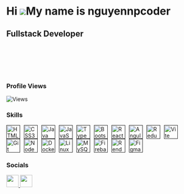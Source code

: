 
Hi ![](https://user-images.githubusercontent.com/18350557/176309783-0785949b-9127-417c-8b55-ab5a4333674e.gif)My name is nguyennpcoder
=====================================================================================================================================

Fullstack Developer
-------------------
<svg xmlns="http://www.w3.org/2000/svg" width="270px" height="75px" viewBox="0 0 90 25">
<defs>
<symbol id="glyph10" viewBox="0 0 6 13" width="6" height="13">
<path d="M0.081 2.422h5.853v7.953h-5.853v-7.953Zm5.306 7.406v-6.844h-4.744v6.844h4.744ZM2.359 7.438v-0.172l0.563-0.563l0.188 0.172l-0.313 0.313h0.938v-1.891h0.313v2.219h-1.25l0.313 0.313l-0.188 0.172l-0.563-0.563Z"/>
</symbol>
<symbol id="glyph32" viewBox="0 0 6 13" width="6" height="13">
<path d="M0.081 2.422h5.853v7.953h-5.853v-7.953Zm5.306 7.406v-6.844h-4.744v6.844h4.744ZM1.891 9.063q-0.203 0,-0.422-0.047q-0.203-0.047,-0.406-0.141l0-0.422q0.219 0.141,0.422 0.219q0.203 0.063,0.406 0.063q0.297 0,0.469-0.125q0.156-0.141,0.156-0.391q0-0.203,-0.109-0.328q-0.063-0.063,-0.156-0.094q-0.094-0.047,-0.25-0.078l-0.203-0.047q-0.203-0.047,-0.359-0.109q-0.141-0.078,-0.234-0.172q-0.188-0.188,-0.188-0.5q0-0.391,0.266-0.625q0.125-0.109,0.297-0.172q0.188-0.063,0.406-0.063q0.172 0,0.359 0.031q0.078 0.031,0.172 0.063q0.109 0.016,0.219 0.063v0.391q-0.094-0.063,-0.188-0.094q-0.094-0.047,-0.172-0.078q-0.188-0.063,-0.375-0.063q-0.281 0,-0.438 0.141q-0.156 0.125,-0.156 0.359q0 0.094,0.016 0.172q0.031 0.063,0.078 0.109q0.125 0.109,0.406 0.172l0.203 0.047q0.406 0.094,0.594 0.297q0.188 0.203,0.188 0.563q0 0.219,-0.063 0.375q-0.063 0.156,-0.188 0.266q-0.25 0.219,-0.75 0.219Zm1.203-2.984l0.844 0q0.484 0,0.734 0.219q0.141 0.125,0.203 0.297q0.063 0.156,0.063 0.359q0 0.438,-0.25 0.656q-0.25 0.219,-0.75 0.219l-0.453 0v1.172h-0.391l0-2.922Zm0.844 1.422q0.141 0,0.25-0.031q0.109-0.047,0.172-0.109q0.156-0.141,0.156-0.406q0-0.266,-0.156-0.406q-0.141-0.141,-0.422-0.141l-0.453 0v1.094l0.453 0Z"/>
</symbol>
<symbol id="glyph33" viewBox="0 0 6 13" width="6" height="13">
<path d="M2.344 4.859v-2.172h1.297v2.172l-0.328 2.766h-0.594l-0.375-2.766Zm0.672 5.438q-0.344 0,-0.578-0.234q-0.219-0.234,-0.219-0.609q0-0.391,0.219-0.609q0.234-0.234,0.578-0.234q0.328 0,0.563 0.234q0.219 0.219,0.219 0.609q0 0.375,-0.219 0.609q-0.234 0.234,-0.563 0.234Z"/>
</symbol>
<symbol id="glyph46" viewBox="0 0 6 13" width="6" height="13">
<path d="M3 10.125q-0.344 0,-0.578-0.219q-0.219-0.234,-0.219-0.594q0-0.375,0.219-0.594q0.234-0.234,0.578-0.234q0.328 0,0.547 0.234q0.234 0.219,0.234 0.594q0 0.359,-0.234 0.594q-0.219 0.219,-0.547 0.219Z"/>
</symbol>
<symbol id="glyph72" viewBox="0 0 6 13" width="6" height="13">
<path d="M0.672 2.703h0.984v3h2.703v-3h1v7.297h-1v-3.469h-2.703v3.469h-0.984v-7.297Z"/>
</symbol>
<symbol id="glyph84" viewBox="0 0 6 13" width="6" height="13">
<path d="M2.516 3.547h-2.281v-0.844h5.563v0.844h-2.281v6.453h-1v-6.453Z"/>
</symbol>
<symbol id="glyph87" viewBox="0 0 6 13" width="6" height="13">
<path d="M0 2.703h0.969l0.688 5.922l0.828-3.906h1.031l0.844 3.922l0.703-5.938h0.953l-1.078 7.297h-0.938l-0.984-4.328l-1 4.328h-0.922l-1.094-7.297Z"/>
</symbol>
<symbol id="glyph97" viewBox="0 0 6 13" width="6" height="13">
<path d="M2.484 10.141q-0.797 0,-1.313-0.453q-0.5-0.453,-0.5-1.313q0-0.703,0.328-1.094q0.344-0.406,0.891-0.563q0.563-0.172,1.188-0.172h1.203v-0.141q0-0.703,-0.359-0.969q-0.344-0.281,-0.984-0.281q-0.5 0,-0.984 0.141q-0.469 0.141,-0.891 0.375v-0.891q0.453-0.172,0.906-0.266q0.469-0.109,0.938-0.109q0.5 0,0.953 0.141q0.469 0.125,0.797 0.438q0.344 0.297,0.453 0.813q0.078 0.359,0.078 1.078v1.125q0 0.453,0.047 1.016q0.047 0.547,0.234 0.984h-0.891q-0.094-0.188,-0.141-0.406q-0.047-0.219,-0.078-0.422q-0.281 0.484,-0.797 0.734q-0.516 0.234,-1.078 0.234Zm0.219-0.75q0.563 0,0.906-0.266q0.344-0.281,0.5-0.719q0.172-0.453,0.172-0.953v-0.203h-1.141q-0.375 0,-0.75 0.094q-0.359 0.078,-0.594 0.328q-0.234 0.234,-0.234 0.688q0 0.516,0.313 0.781q0.328 0.25,0.828 0.25Z"/>
</symbol>
<symbol id="glyph99" viewBox="0 0 6 13" width="6" height="13">
<path d="M3.438 10.141q-0.859 0,-1.453-0.359q-0.578-0.375,-0.891-1.016q-0.297-0.656,-0.297-1.5q0-0.844,0.297-1.484q0.313-0.656,0.906-1.016q0.594-0.359,1.469-0.359q0.453 0,0.813 0.109q0.375 0.094,0.75 0.297v0.953q-0.344-0.313,-0.703-0.453q-0.344-0.156,-0.781-0.156q-0.672 0,-1.063 0.297q-0.391 0.281,-0.563 0.766q-0.172 0.469,-0.172 1.047q0 0.578,0.172 1.063q0.172 0.484,0.563 0.766q0.391 0.281,1.047 0.281q0.438 0,0.797-0.141q0.375-0.141,0.703-0.453v0.938q-0.703 0.422,-1.594 0.422Z"/>
</symbol>
<symbol id="glyph100" viewBox="0 0 6 13" width="6" height="13">
<path d="M2.703 10.141q-0.594 0,-1-0.25q-0.406-0.25,-0.656-0.672q-0.234-0.438,-0.344-0.953q-0.109-0.516,-0.109-1.031q0-1.313,0.578-2.063q0.578-0.766,1.547-0.766q0.484 0,0.859 0.203q0.391 0.188,0.609 0.625v-2.828h0.906v7.594h-0.813l-0.094-0.688q-0.484 0.828,-1.484 0.828Zm0.156-0.766q0.438 0,0.688-0.188q0.266-0.203,0.406-0.516q0.141-0.328,0.188-0.688q0.047-0.375,0.047-0.719q0-0.328,-0.047-0.688q-0.047-0.375,-0.188-0.688q-0.141-0.328,-0.406-0.531q-0.25-0.203,-0.688-0.203q-0.422 0,-0.688 0.203q-0.25 0.203,-0.391 0.531q-0.141 0.313,-0.188 0.688q-0.047 0.359,-0.047 0.688q0 0.328,0.047 0.703q0.047 0.359,0.188 0.688q0.141 0.313,0.391 0.516q0.266 0.203,0.688 0.203Z"/>
</symbol>
<symbol id="glyph101" viewBox="0 0 6 13" width="6" height="13">
<path d="M3.313 10.141q-1.266 0,-1.984-0.75q-0.719-0.766,-0.719-2.078q0-0.813,0.281-1.469q0.281-0.672,0.844-1.047q0.578-0.391,1.406-0.391q1.094 0,1.688 0.703q0.609 0.688,0.609 1.938v0.438h-3.891v0.031q0 0.844,0.438 1.359q0.453 0.5,1.344 0.5q0.5 0,0.969-0.156q0.484-0.156,0.922-0.391v0.891q-0.453 0.188,-0.938 0.297q-0.469 0.125,-0.969 0.125Zm1.219-3.359q0-0.453,-0.141-0.813q-0.125-0.375,-0.438-0.594q-0.297-0.219,-0.781-0.219q-0.5 0,-0.844 0.219q-0.328 0.219,-0.516 0.594q-0.188 0.359,-0.234 0.813h2.953Z"/>
</symbol>
<symbol id="glyph104" viewBox="0 0 6 13" width="6" height="13">
<path d="M0.953 2.406h0.891v2.938q0.5-0.938,1.625-0.938q0.672 0,1.031 0.313q0.359 0.313,0.484 0.813q0.141 0.5,0.141 1.078v3.391h-0.891v-3.391q0-0.734,-0.266-1.078q-0.25-0.344,-0.797-0.344q-0.516 0,-0.813 0.25q-0.281 0.25,-0.406 0.641q-0.109 0.391,-0.109 0.828v3.094h-0.891v-7.594Z"/>
</symbol>
<symbol id="glyph107" viewBox="0 0 6 13" width="6" height="13">
<path d="M1.109 2.406h0.922v4.391l2.359-2.266h1.094l-2.156 2.063l2.5 3.406h-1.109l-2.016-2.828l-0.672 0.641v2.188h-0.922v-7.594Z"/>
</symbol>
<symbol id="glyph108" viewBox="0 0 6 13" width="6" height="13">
<path d="M4.016 10.047q-0.813 0,-1.266-0.516q-0.438-0.531,-0.438-1.469v-4.953h-1.438v-0.703h2.344v5.656q0 0.594,0.219 0.906q0.234 0.313,0.656 0.313h1.047v0.766h-1.125Z"/>
</symbol>
<symbol id="glyph109" viewBox="0 0 6 13" width="6" height="13">
<path d="M0.531 4.531h0.734l0.078 0.469q0.344-0.594,0.984-0.594q0.703 0,0.969 0.688q0.344-0.688,1.047-0.688q0.672 0,0.938 0.484q0.266 0.516,0.266 1.938v3.172h-0.828v-3.125q0-0.625,-0.031-0.953q-0.031-0.344,-0.094-0.5q-0.125-0.266,-0.484-0.266q-0.375 0,-0.516 0.281q-0.078 0.172,-0.125 0.5q-0.031 0.328,-0.031 0.938v3.125h-0.813v-3.125q0-0.594,-0.047-0.938q-0.031-0.359,-0.094-0.516q-0.141-0.266,-0.5-0.266q-0.359 0,-0.484 0.281q-0.078 0.172,-0.125 0.516q-0.031 0.328,-0.031 0.922v3.125h-0.813v-5.469Z"/>
</symbol>
<symbol id="glyph110" viewBox="0 0 6 13" width="6" height="13">
<path d="M0.953 4.531h0.813l0.078 0.813q0.5-0.938,1.609-0.938q1.672 0,1.672 2.203v3.391h-0.891v-3.391q0-0.734,-0.266-1.078q-0.25-0.344,-0.797-0.344q-0.625 0,-0.984 0.453q-0.344 0.438,-0.344 1.266v3.094h-0.891v-5.469Z"/>
</symbol>
<symbol id="glyph111" viewBox="0 0 6 13" width="6" height="13">
<path d="M3.016 10.141q-1.141 0,-1.75-0.734q-0.594-0.75,-0.594-2.125q0-1.391,0.594-2.125q0.609-0.75,1.75-0.75q1.125 0,1.734 0.734q0.609 0.734,0.609 2.141q0 1.391,-0.609 2.125q-0.594 0.734,-1.734 0.734Zm0-0.766q0.672 0,1.031-0.547q0.359-0.547,0.359-1.563q0-1.016,-0.359-1.563q-0.359-0.547,-1.031-0.547q-0.672 0,-1.031 0.547q-0.359 0.547,-0.359 1.563q0 1.016,0.359 1.563q0.359 0.547,1.031 0.547Z"/>
</symbol>
<symbol id="glyph114" viewBox="0 0 6 13" width="6" height="13">
<path d="M1.469 4.531h0.828l0.078 1.063q0.234-0.578,0.688-0.875q0.469-0.313,1.109-0.313q0.672 0,1.172 0.328v0.922q-0.531-0.422,-1.25-0.422q-0.828 0,-1.281 0.531q-0.438 0.516,-0.438 1.516v2.719h-0.906v-5.469Z"/>
</symbol>
<symbol id="glyph117" viewBox="0 0 6 13" width="6" height="13">
<path d="M2.625 10.141q-1.672 0,-1.672-2.219v-3.375h0.891v3.375q0 1.438,1.078 1.438q0.625 0,0.969-0.453q0.344-0.453,0.344-1.281v-3.078h0.891v5.453h-0.813l-0.078-0.828q-0.5 0.969,-1.609 0.969Z"/>
</symbol>
<symbol id="glyph119" viewBox="0 0 6 13" width="6" height="13">
<path d="M0 4.531h0.891l0.953 4.422l0.781-2.828h0.766l0.797 2.828l0.938-4.422h0.891l-1.281 5.469h-0.859l-0.859-3l-0.875 3h-0.859l-1.281-5.469Z"/>
</symbol>
<symbol id="glyph121" viewBox="0 0 6 13" width="6" height="13">
<path d="M0.906 11.328h0.531q0.391 0,0.609-0.219q0.234-0.25,0.578-1.203l-2.109-5.375h0.938l1.625 4.281l1.594-4.281h0.953l-1.438 3.703q-0.172 0.453,-0.297 0.781q-0.031 0.094,-0.063 0.156q-0.016 0.047,-0.047 0.141q-0.031 0.078,-0.109 0.281l-0.047 0.156q-0.203 0.531,-0.375 0.922q-0.156 0.406,-0.281 0.625q-0.438 0.781,-1.344 0.781h-0.719v-0.75Z"/>
</symbol>
</defs>
<rect x="0" y="0" width="90" height="25" fill="transparent"/>
<g opacity="0">
<animate attributeName="opacity" id="line0" begin="500ms;line2.end" values="1;1;0" dur="6200ms" keyTimes="0;0.839;1"/>
<animateTransform attributeName="transform" begin="line0.begin" type="translate" values="0 0;0 0;0 -13" dur="6200ms" keyTimes="0;0.839;1"/>
<g>
<animateTransform attributeName="transform" begin="line0.begin" type="translate" values="0 0;0 0;-0.667 1;0 0;0 0;-0.667 0.6;0 0;0 0;0.333 1.2;0 0;0 0;0 1;0 0;0 0;0 1.2;0 0;0 0;0 1;0 0;0 0;0.333 0.6;0 0;0 0;0 1;0 0;0 0;0 0.8;0 0;0 0;0.333 0.6;0 0;0 0;0 1;0 0;0 0;-0.333 1;0 0;0 0;-1.2 1.4;0 0;0 0" dur="6200ms" keyTimes="0;0;0;0.016;0.04;0.04;0.056;0.097;0.097;0.113;0.16;0.16;0.176;0.208;0.208;0.224;0.315;0.315;0.331;0.395;0.395;0.411;0.435;0.435;0.452;0.484;0.484;0.5;0.519;0.519;0.535;0.584;0.584;0.6;0.666;0.666;0.682;0.758;0.758;0.774;1"/>
<use href="#glyph72" x="6" y="6" fill="#ef454a">
<animate attributeName="fill" begin="line0.begin" values="transparent;transparent;#ff9123;#ef454a;#ef454a" dur="6200ms" keyTimes="0;0;0;0.161;1"/>
<animate attributeName="stroke" begin="line0.begin" values="transparent;transparent;#ff9123;#ef454a;#ef454a" dur="6200ms" keyTimes="0;0;0;0.161;1"/>
<animate attributeName="stroke-width" begin="line0.begin" values="0;0;0.7;0;0" dur="6200ms" keyTimes="0;0;0;0.161;1"/>
</use>
<use href="#glyph101" x="12" y="6" fill="#ef454a">
<animate attributeName="fill" begin="line0.begin" values="transparent;transparent;#ff9123;#ef454a;#ef454a" dur="6200ms" keyTimes="0;0.04;0.04;0.202;1"/>
<animate attributeName="stroke" begin="line0.begin" values="transparent;transparent;#ff9123;#ef454a;#ef454a" dur="6200ms" keyTimes="0;0.04;0.04;0.202;1"/>
<animate attributeName="stroke-width" begin="line0.begin" values="0;0;0.7;0;0" dur="6200ms" keyTimes="0;0.04;0.04;0.202;1"/>
</use>
<use href="#glyph108" x="18" y="6" fill="#ef454a">
<animate attributeName="fill" begin="line0.begin" values="transparent;transparent;#ff9123;#ef454a;#ef454a" dur="6200ms" keyTimes="0;0.097;0.097;0.258;1"/>
<animate attributeName="stroke" begin="line0.begin" values="transparent;transparent;#ff9123;#ef454a;#ef454a" dur="6200ms" keyTimes="0;0.097;0.097;0.258;1"/>
<animate attributeName="stroke-width" begin="line0.begin" values="0;0;0.7;0;0" dur="6200ms" keyTimes="0;0.097;0.097;0.258;1"/>
</use>
<use href="#glyph108" x="24" y="6" fill="#ef454a">
<animate attributeName="fill" begin="line0.begin" values="transparent;transparent;#ff9123;#ef454a;#ef454a" dur="6200ms" keyTimes="0;0.16;0.16;0.321;1"/>
<animate attributeName="stroke" begin="line0.begin" values="transparent;transparent;#ff9123;#ef454a;#ef454a" dur="6200ms" keyTimes="0;0.16;0.16;0.321;1"/>
<animate attributeName="stroke-width" begin="line0.begin" values="0;0;0.7;0;0" dur="6200ms" keyTimes="0;0.16;0.16;0.321;1"/>
</use>
<use href="#glyph111" x="30" y="6" fill="#ef454a">
<animate attributeName="fill" begin="line0.begin" values="transparent;transparent;#ff9123;#ef454a;#ef454a" dur="6200ms" keyTimes="0;0.208;0.208;0.369;1"/>
<animate attributeName="stroke" begin="line0.begin" values="transparent;transparent;#ff9123;#ef454a;#ef454a" dur="6200ms" keyTimes="0;0.208;0.208;0.369;1"/>
<animate attributeName="stroke-width" begin="line0.begin" values="0;0;0.7;0;0" dur="6200ms" keyTimes="0;0.208;0.208;0.369;1"/>
</use>
<use href="#glyph32" x="36" y="6" fill="#ef454a">
<animate attributeName="fill" begin="line0.begin" values="transparent;transparent;#ff9123;#ef454a;#ef454a" dur="6200ms" keyTimes="0;0.315;0.315;0.476;1"/>
<animate attributeName="opacity" begin="line0.begin" values="0;0;1;0;0" dur="6200ms" keyTimes="0;0.315;0.315;0.476;1"/>
</use>
<use href="#glyph119" x="42" y="6" fill="#ef454a">
<animate attributeName="fill" begin="line0.begin" values="transparent;transparent;#ff9123;#ef454a;#ef454a" dur="6200ms" keyTimes="0;0.395;0.395;0.556;1"/>
<animate attributeName="stroke" begin="line0.begin" values="transparent;transparent;#ff9123;#ef454a;#ef454a" dur="6200ms" keyTimes="0;0.395;0.395;0.556;1"/>
<animate attributeName="stroke-width" begin="line0.begin" values="0;0;0.7;0;0" dur="6200ms" keyTimes="0;0.395;0.395;0.556;1"/>
</use>
<use href="#glyph111" x="48" y="6" fill="#ef454a">
<animate attributeName="fill" begin="line0.begin" values="transparent;transparent;#ff9123;#ef454a;#ef454a" dur="6200ms" keyTimes="0;0.435;0.435;0.597;1"/>
<animate attributeName="stroke" begin="line0.begin" values="transparent;transparent;#ff9123;#ef454a;#ef454a" dur="6200ms" keyTimes="0;0.435;0.435;0.597;1"/>
<animate attributeName="stroke-width" begin="line0.begin" values="0;0;0.7;0;0" dur="6200ms" keyTimes="0;0.435;0.435;0.597;1"/>
</use>
<use href="#glyph114" x="54" y="6" fill="#ef454a">
<animate attributeName="fill" begin="line0.begin" values="transparent;transparent;#ff9123;#ef454a;#ef454a" dur="6200ms" keyTimes="0;0.484;0.484;0.645;1"/>
<animate attributeName="stroke" begin="line0.begin" values="transparent;transparent;#ff9123;#ef454a;#ef454a" dur="6200ms" keyTimes="0;0.484;0.484;0.645;1"/>
<animate attributeName="stroke-width" begin="line0.begin" values="0;0;0.7;0;0" dur="6200ms" keyTimes="0;0.484;0.484;0.645;1"/>
</use>
<use href="#glyph108" x="60" y="6" fill="#ef454a">
<animate attributeName="fill" begin="line0.begin" values="transparent;transparent;#ff9123;#ef454a;#ef454a" dur="6200ms" keyTimes="0;0.519;0.519;0.681;1"/>
<animate attributeName="stroke" begin="line0.begin" values="transparent;transparent;#ff9123;#ef454a;#ef454a" dur="6200ms" keyTimes="0;0.519;0.519;0.681;1"/>
<animate attributeName="stroke-width" begin="line0.begin" values="0;0;0.7;0;0" dur="6200ms" keyTimes="0;0.519;0.519;0.681;1"/>
</use>
<use href="#glyph100" x="66" y="6" fill="#ef454a">
<animate attributeName="fill" begin="line0.begin" values="transparent;transparent;#ff9123;#ef454a;#ef454a" dur="6200ms" keyTimes="0;0.584;0.584;0.745;1"/>
<animate attributeName="stroke" begin="line0.begin" values="transparent;transparent;#ff9123;#ef454a;#ef454a" dur="6200ms" keyTimes="0;0.584;0.584;0.745;1"/>
<animate attributeName="stroke-width" begin="line0.begin" values="0;0;0.7;0;0" dur="6200ms" keyTimes="0;0.584;0.584;0.745;1"/>
</use>
<use href="#glyph46" x="72" y="6" fill="#ef454a">
<animate attributeName="fill" begin="line0.begin" values="transparent;transparent;#ff9123;#ef454a;#ef454a" dur="6200ms" keyTimes="0;0.666;0.666;0.827;1"/>
<animate attributeName="stroke" begin="line0.begin" values="transparent;transparent;#ff9123;#ef454a;#ef454a" dur="6200ms" keyTimes="0;0.666;0.666;0.827;1"/>
<animate attributeName="stroke-width" begin="line0.begin" values="0;0;0.7;0;0" dur="6200ms" keyTimes="0;0.666;0.666;0.827;1"/>
</use>
<use href="#glyph10" x="78" y="6" fill="#ef454a">
<animate attributeName="fill" begin="line0.begin" values="transparent;transparent;#ff9123;#ef454a;#ef454a" dur="6200ms" keyTimes="0;0.758;0.758;0.919;1"/>
<animate attributeName="opacity" begin="line0.begin" values="0;0;1;0;0" dur="6200ms" keyTimes="0;0.758;0.758;0.919;1"/>
</use>
</g>
</g>
<g opacity="0">
<animate attributeName="opacity" id="line1" begin="line0.end" values="1;1;0" dur="4550ms" keyTimes="0;0.78;1"/>
<animateTransform attributeName="transform" begin="line1.begin" type="translate" values="0 0;0 0;0 -13" dur="4550ms" keyTimes="0;0.78;1"/>
<g>
<animateTransform attributeName="transform" begin="line1.begin" type="translate" values="0 0;0 0;-0.333 0.6;0 0;0 0;-0.333 0.6;0 0;0 0;0 0.8;0 0;0 0;0 1;0 0;0 0;-0.333 0.6;0 0;0 0;0 1;0 0;0 0;-0.667 1.2;0 0;0 0;0 1.2;0 0;0 0;-1.2 1.4;0 0;0 0" dur="4550ms" keyTimes="0;0;0;0.022;0.048;0.048;0.07;0.121;0.121;0.143;0.207;0.207;0.229;0.262;0.262;0.284;0.323;0.323;0.345;0.389;0.389;0.411;0.516;0.516;0.538;0.67;0.67;0.692;1"/>
<use href="#glyph87" x="6" y="6" fill="#ef454a">
<animate attributeName="fill" begin="line1.begin" values="transparent;transparent;#ff9123;#ef454a;#ef454a" dur="4550ms" keyTimes="0;0;0;0.22;1"/>
<animate attributeName="stroke" begin="line1.begin" values="transparent;transparent;#ff9123;#ef454a;#ef454a" dur="4550ms" keyTimes="0;0;0;0.22;1"/>
<animate attributeName="stroke-width" begin="line1.begin" values="0;0;0.7;0;0" dur="4550ms" keyTimes="0;0;0;0.22;1"/>
</use>
<use href="#glyph101" x="12" y="6" fill="#ef454a">
<animate attributeName="fill" begin="line1.begin" values="transparent;transparent;#ff9123;#ef454a;#ef454a" dur="4550ms" keyTimes="0;0.048;0.048;0.268;1"/>
<animate attributeName="stroke" begin="line1.begin" values="transparent;transparent;#ff9123;#ef454a;#ef454a" dur="4550ms" keyTimes="0;0.048;0.048;0.268;1"/>
<animate attributeName="stroke-width" begin="line1.begin" values="0;0;0.7;0;0" dur="4550ms" keyTimes="0;0.048;0.048;0.268;1"/>
</use>
<use href="#glyph108" x="18" y="6" fill="#ef454a">
<animate attributeName="fill" begin="line1.begin" values="transparent;transparent;#ff9123;#ef454a;#ef454a" dur="4550ms" keyTimes="0;0.121;0.121;0.341;1"/>
<animate attributeName="stroke" begin="line1.begin" values="transparent;transparent;#ff9123;#ef454a;#ef454a" dur="4550ms" keyTimes="0;0.121;0.121;0.341;1"/>
<animate attributeName="stroke-width" begin="line1.begin" values="0;0;0.7;0;0" dur="4550ms" keyTimes="0;0.121;0.121;0.341;1"/>
</use>
<use href="#glyph99" x="24" y="6" fill="#ef454a">
<animate attributeName="fill" begin="line1.begin" values="transparent;transparent;#ff9123;#ef454a;#ef454a" dur="4550ms" keyTimes="0;0.207;0.207;0.426;1"/>
<animate attributeName="stroke" begin="line1.begin" values="transparent;transparent;#ff9123;#ef454a;#ef454a" dur="4550ms" keyTimes="0;0.207;0.207;0.426;1"/>
<animate attributeName="stroke-width" begin="line1.begin" values="0;0;0.7;0;0" dur="4550ms" keyTimes="0;0.207;0.207;0.426;1"/>
</use>
<use href="#glyph111" x="30" y="6" fill="#ef454a">
<animate attributeName="fill" begin="line1.begin" values="transparent;transparent;#ff9123;#ef454a;#ef454a" dur="4550ms" keyTimes="0;0.262;0.262;0.481;1"/>
<animate attributeName="stroke" begin="line1.begin" values="transparent;transparent;#ff9123;#ef454a;#ef454a" dur="4550ms" keyTimes="0;0.262;0.262;0.481;1"/>
<animate attributeName="stroke-width" begin="line1.begin" values="0;0;0.7;0;0" dur="4550ms" keyTimes="0;0.262;0.262;0.481;1"/>
</use>
<use href="#glyph109" x="36" y="6" fill="#ef454a">
<animate attributeName="fill" begin="line1.begin" values="transparent;transparent;#ff9123;#ef454a;#ef454a" dur="4550ms" keyTimes="0;0.323;0.323;0.543;1"/>
<animate attributeName="stroke" begin="line1.begin" values="transparent;transparent;#ff9123;#ef454a;#ef454a" dur="4550ms" keyTimes="0;0.323;0.323;0.543;1"/>
<animate attributeName="stroke-width" begin="line1.begin" values="0;0;0.7;0;0" dur="4550ms" keyTimes="0;0.323;0.323;0.543;1"/>
</use>
<use href="#glyph101" x="42" y="6" fill="#ef454a">
<animate attributeName="fill" begin="line1.begin" values="transparent;transparent;#ff9123;#ef454a;#ef454a" dur="4550ms" keyTimes="0;0.389;0.389;0.609;1"/>
<animate attributeName="stroke" begin="line1.begin" values="transparent;transparent;#ff9123;#ef454a;#ef454a" dur="4550ms" keyTimes="0;0.389;0.389;0.609;1"/>
<animate attributeName="stroke-width" begin="line1.begin" values="0;0;0.7;0;0" dur="4550ms" keyTimes="0;0.389;0.389;0.609;1"/>
</use>
<use href="#glyph33" x="48" y="6" fill="#ef454a">
<animate attributeName="fill" begin="line1.begin" values="transparent;transparent;#ff9123;#ef454a;#ef454a" dur="4550ms" keyTimes="0;0.516;0.516;0.736;1"/>
<animate attributeName="stroke" begin="line1.begin" values="transparent;transparent;#ff9123;#ef454a;#ef454a" dur="4550ms" keyTimes="0;0.516;0.516;0.736;1"/>
<animate attributeName="stroke-width" begin="line1.begin" values="0;0;0.7;0;0" dur="4550ms" keyTimes="0;0.516;0.516;0.736;1"/>
</use>
<use href="#glyph10" x="54" y="6" fill="#ef454a">
<animate attributeName="fill" begin="line1.begin" values="transparent;transparent;#ff9123;#ef454a;#ef454a" dur="4550ms" keyTimes="0;0.67;0.67;0.89;1"/>
<animate attributeName="opacity" begin="line1.begin" values="0;0;1;0;0" dur="4550ms" keyTimes="0;0.67;0.67;0.89;1"/>
</use>
</g>
</g>
<g opacity="0">
<animate attributeName="opacity" id="line2" begin="line1.end" values="1;1;0" dur="5650ms" keyTimes="0;0.823;1"/>
<animateTransform attributeName="transform" begin="line2.begin" type="translate" values="0 0;0 0;0 -13" dur="5650ms" keyTimes="0;0.823;1"/>
<g>
<animateTransform attributeName="transform" begin="line2.begin" type="translate" values="0 0;0 0;-0.333 1.2;0 0;0 0;0 1;0 0;0 0;0 1.2;0 0;0 0;0.333 0.8;0 0;0 0;-0.667 0.8;0 0;0 0;0 1;0 0;0 0;0 1;0 0;0 0;-0.333 0.6;0 0;0 0;0 1.2;0 0;0 0;-0.333 1.2;0 0;0 0;-1.2 1.4;0 0;0 0" dur="5650ms" keyTimes="0;0;0;0.018;0.055;0.055;0.073;0.094;0.094;0.112;0.163;0.163;0.181;0.221;0.221;0.239;0.313;0.313;0.331;0.419;0.419;0.437;0.469;0.469;0.487;0.533;0.533;0.55;0.621;0.621;0.639;0.735;0.735;0.752;1"/>
<use href="#glyph84" x="6" y="6" fill="#ef454a">
<animate attributeName="fill" begin="line2.begin" values="transparent;transparent;#ff9123;#ef454a;#ef454a" dur="5650ms" keyTimes="0;0;0;0.177;1"/>
<animate attributeName="stroke" begin="line2.begin" values="transparent;transparent;#ff9123;#ef454a;#ef454a" dur="5650ms" keyTimes="0;0;0;0.177;1"/>
<animate attributeName="stroke-width" begin="line2.begin" values="0;0;0.7;0;0" dur="5650ms" keyTimes="0;0;0;0.177;1"/>
</use>
<use href="#glyph104" x="12" y="6" fill="#ef454a">
<animate attributeName="fill" begin="line2.begin" values="transparent;transparent;#ff9123;#ef454a;#ef454a" dur="5650ms" keyTimes="0;0.055;0.055;0.232;1"/>
<animate attributeName="stroke" begin="line2.begin" values="transparent;transparent;#ff9123;#ef454a;#ef454a" dur="5650ms" keyTimes="0;0.055;0.055;0.232;1"/>
<animate attributeName="stroke-width" begin="line2.begin" values="0;0;0.7;0;0" dur="5650ms" keyTimes="0;0.055;0.055;0.232;1"/>
</use>
<use href="#glyph97" x="18" y="6" fill="#ef454a">
<animate attributeName="fill" begin="line2.begin" values="transparent;transparent;#ff9123;#ef454a;#ef454a" dur="5650ms" keyTimes="0;0.094;0.094;0.271;1"/>
<animate attributeName="stroke" begin="line2.begin" values="transparent;transparent;#ff9123;#ef454a;#ef454a" dur="5650ms" keyTimes="0;0.094;0.094;0.271;1"/>
<animate attributeName="stroke-width" begin="line2.begin" values="0;0;0.7;0;0" dur="5650ms" keyTimes="0;0.094;0.094;0.271;1"/>
</use>
<use href="#glyph110" x="24" y="6" fill="#ef454a">
<animate attributeName="fill" begin="line2.begin" values="transparent;transparent;#ff9123;#ef454a;#ef454a" dur="5650ms" keyTimes="0;0.163;0.163;0.34;1"/>
<animate attributeName="stroke" begin="line2.begin" values="transparent;transparent;#ff9123;#ef454a;#ef454a" dur="5650ms" keyTimes="0;0.163;0.163;0.34;1"/>
<animate attributeName="stroke-width" begin="line2.begin" values="0;0;0.7;0;0" dur="5650ms" keyTimes="0;0.163;0.163;0.34;1"/>
</use>
<use href="#glyph107" x="30" y="6" fill="#ef454a">
<animate attributeName="fill" begin="line2.begin" values="transparent;transparent;#ff9123;#ef454a;#ef454a" dur="5650ms" keyTimes="0;0.221;0.221;0.398;1"/>
<animate attributeName="stroke" begin="line2.begin" values="transparent;transparent;#ff9123;#ef454a;#ef454a" dur="5650ms" keyTimes="0;0.221;0.221;0.398;1"/>
<animate attributeName="stroke-width" begin="line2.begin" values="0;0;0.7;0;0" dur="5650ms" keyTimes="0;0.221;0.221;0.398;1"/>
</use>
<use href="#glyph32" x="36" y="6" fill="#ef454a">
<animate attributeName="fill" begin="line2.begin" values="transparent;transparent;#ff9123;#ef454a;#ef454a" dur="5650ms" keyTimes="0;0.313;0.313;0.49;1"/>
<animate attributeName="opacity" begin="line2.begin" values="0;0;1;0;0" dur="5650ms" keyTimes="0;0.313;0.313;0.49;1"/>
</use>
<use href="#glyph121" x="42" y="6" fill="#ef454a">
<animate attributeName="fill" begin="line2.begin" values="transparent;transparent;#ff9123;#ef454a;#ef454a" dur="5650ms" keyTimes="0;0.419;0.419;0.596;1"/>
<animate attributeName="stroke" begin="line2.begin" values="transparent;transparent;#ff9123;#ef454a;#ef454a" dur="5650ms" keyTimes="0;0.419;0.419;0.596;1"/>
<animate attributeName="stroke-width" begin="line2.begin" values="0;0;0.7;0;0" dur="5650ms" keyTimes="0;0.419;0.419;0.596;1"/>
</use>
<use href="#glyph111" x="48" y="6" fill="#ef454a">
<animate attributeName="fill" begin="line2.begin" values="transparent;transparent;#ff9123;#ef454a;#ef454a" dur="5650ms" keyTimes="0;0.469;0.469;0.646;1"/>
<animate attributeName="stroke" begin="line2.begin" values="transparent;transparent;#ff9123;#ef454a;#ef454a" dur="5650ms" keyTimes="0;0.469;0.469;0.646;1"/>
<animate attributeName="stroke-width" begin="line2.begin" values="0;0;0.7;0;0" dur="5650ms" keyTimes="0;0.469;0.469;0.646;1"/>
</use>
<use href="#glyph117" x="54" y="6" fill="#ef454a">
<animate attributeName="fill" begin="line2.begin" values="transparent;transparent;#ff9123;#ef454a;#ef454a" dur="5650ms" keyTimes="0;0.533;0.533;0.71;1"/>
<animate attributeName="stroke" begin="line2.begin" values="transparent;transparent;#ff9123;#ef454a;#ef454a" dur="5650ms" keyTimes="0;0.533;0.533;0.71;1"/>
<animate attributeName="stroke-width" begin="line2.begin" values="0;0;0.7;0;0" dur="5650ms" keyTimes="0;0.533;0.533;0.71;1"/>
</use>
<use href="#glyph46" x="60" y="6" fill="#ef454a">
<animate attributeName="fill" begin="line2.begin" values="transparent;transparent;#ff9123;#ef454a;#ef454a" dur="5650ms" keyTimes="0;0.621;0.621;0.798;1"/>
<animate attributeName="stroke" begin="line2.begin" values="transparent;transparent;#ff9123;#ef454a;#ef454a" dur="5650ms" keyTimes="0;0.621;0.621;0.798;1"/>
<animate attributeName="stroke-width" begin="line2.begin" values="0;0;0.7;0;0" dur="5650ms" keyTimes="0;0.621;0.621;0.798;1"/>
</use>
<use href="#glyph10" x="66" y="6" fill="#ef454a">
<animate attributeName="fill" begin="line2.begin" values="transparent;transparent;#ff9123;#ef454a;#ef454a" dur="5650ms" keyTimes="0;0.735;0.735;0.912;1"/>
<animate attributeName="opacity" begin="line2.begin" values="0;0;1;0;0" dur="5650ms" keyTimes="0;0.735;0.735;0.912;1"/>
</use>
</g>
</g>
</svg>

### Profile Views

![Views](https://komarev.com/ghpvc/?username=nguyennpcoder&color=lightgrey)


### Skills

<p align="left">
<div style="display: flex; flex-wrap: wrap; align-items: center;">
  <a href="" target="_blank" rel="noreferrer"><img src="https://raw.githubusercontent.com/danielcranney/readme-generator/main/public/icons/skills/html5-colored.svg" width="36" height="36" alt="HTML5" style="margin-right: 10px;" /></a>
  <a href="" target="_blank" rel="noreferrer"><img src="https://raw.githubusercontent.com/danielcranney/readme-generator/main/public/icons/skills/css3-colored.svg" width="36" height="36" alt="CSS3" style="margin-right: 10px;" /></a>
  <a href="" target="_blank" rel="noreferrer"><img src="https://raw.githubusercontent.com/danielcranney/readme-generator/main/public/icons/skills/java-colored.svg" width="36" height="36" alt="Java" style="margin-right: 10px;" /></a>
  <a href="" target="_blank" rel="noreferrer"><img src="https://raw.githubusercontent.com/danielcranney/readme-generator/main/public/icons/skills/javascript-colored.svg" width="36" height="36" alt="JavaScript" style="margin-right: 10px;" /></a>
  <a href="" target="_blank" rel="noreferrer"><img src="https://raw.githubusercontent.com/danielcranney/readme-generator/main/public/icons/skills/typescript-colored.svg" width="36" height="36" alt="TypeScript" style="margin-right: 10px;" /></a>
  <a href="" target="_blank" rel="noreferrer"><img src="https://raw.githubusercontent.com/danielcranney/readme-generator/main/public/icons/skills/bootstrap-colored.svg" width="36" height="36" alt="Bootstrap" style="margin-right: 10px;" /></a>
  <a href="" target="_blank" rel="noreferrer"><img src="https://raw.githubusercontent.com/danielcranney/readme-generator/main/public/icons/skills/react-colored.svg" width="36" height="36" alt="React" style="margin-right: 10px;" /></a>
  <a href="" target="_blank" rel="noreferrer"><img src="https://raw.githubusercontent.com/danielcranney/readme-generator/main/public/icons/skills/angularjs-colored.svg" width="36" height="36" alt="Angular" style="margin-right: 10px;" /></a>
  <a href="" target="_blank" rel="noreferrer"><img src="https://raw.githubusercontent.com/danielcranney/readme-generator/main/public/icons/skills/redux-colored.svg" width="36" height="36" alt="Redux" style="margin-right: 10px;" /></a>
  <a href="" target="_blank" rel="noreferrer"><img src="https://raw.githubusercontent.com/danielcranney/readme-generator/main/public/icons/skills/vite-colored.svg" width="36" height="36" alt="Vite" style="margin-right: 10px;" /></a>
  <a href="" target="_blank" rel="noreferrer"><img src="https://raw.githubusercontent.com/danielcranney/readme-generator/main/public/icons/skills/git-colored.svg" width="36" height="36" alt="Git" style="margin-right: 10px;" /></a>
  <a href="" target="_blank" rel="noreferrer"><img src="https://raw.githubusercontent.com/danielcranney/readme-generator/main/public/icons/skills/nodejs-colored.svg" width="36" height="36" alt="NodeJS" style="margin-right: 10px;" /></a>
  <a href="" target="_blank" rel="noreferrer"><img src="https://raw.githubusercontent.com/danielcranney/readme-generator/main/public/icons/skills/docker-colored.svg" width="36" height="36" alt="Docker" style="margin-right: 10px;" /></a>
  <a href="" target="_blank" rel="noreferrer"><img src="https://raw.githubusercontent.com/danielcranney/readme-generator/main/public/icons/skills/linux-colored.svg" width="36" height="36" alt="Linux" style="margin-right: 10px;" /></a>
  <a href="" target="_blank" rel="noreferrer"><img src="https://raw.githubusercontent.com/danielcranney/readme-generator/main/public/icons/skills/mysql-colored.svg" width="36" height="36" alt="MySQL" style="margin-right: 10px;" /></a>
  <a href="" target="_blank" rel="noreferrer"><img src="https://raw.githubusercontent.com/danielcranney/readme-generator/main/public/icons/skills/firebase-colored.svg" width="36" height="36" alt="Firebase" style="margin-right: 10px;" /></a>
  <a href="" target="_blank" rel="noreferrer"><img src="https://raw.githubusercontent.com/danielcranney/readme-generator/main/public/icons/skills/render-colored.svg" width="36" height="36" alt="Render" style="margin-right: 10px;" /></a>
  <a href="" target="_blank" rel="noreferrer"><img src="https://raw.githubusercontent.com/danielcranney/readme-generator/main/public/icons/skills/figma-colored.svg" width="36" height="36" alt="Figma" style="margin-right: 10px;" /></a>
</div>

</p>


### Socials

<p align="left"> <a href="https://www.linkedin.com/in/nguyennp-coder" target="_blank" rel="noreferrer"> <picture> <source media="(prefers-color-scheme: dark)" srcset="https://raw.githubusercontent.com/danielcranney/readme-generator/main/public/icons/socials/linkedin-dark.svg" /> <source media="(prefers-color-scheme: light)" srcset="https://raw.githubusercontent.com/danielcranney/readme-generator/main/public/icons/socials/linkedin.svg" /> <img src="https://raw.githubusercontent.com/danielcranney/readme-generator/main/public/icons/socials/linkedin.svg" width="32" height="32" /> </picture> </a> <a href="https://www.stackoverflow.com/users/23448694/nguyennp" target="_blank" rel="noreferrer"> <picture> <source media="(prefers-color-scheme: dark)" srcset="https://raw.githubusercontent.com/danielcranney/readme-generator/main/public/icons/socials/stackoverflow-dark.svg" /> <source media="(prefers-color-scheme: light)" srcset="https://raw.githubusercontent.com/danielcranney/readme-generator/main/public/icons/socials/stackoverflow.svg" /> <img src="https://raw.githubusercontent.com/danielcranney/readme-generator/main/public/icons/socials/stackoverflow.svg" width="32" height="32" /> </picture> </a></p>
